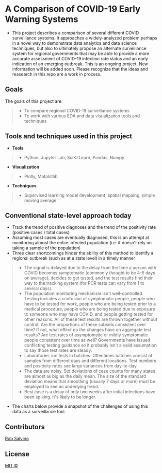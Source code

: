 # A Comparison of COVID-19 Early Warning Systems

- This project describes a comparison of several different COVID surveillance systems. It approaches a widely-analyzed problem perhaps in a novel way to demonstrate data analytics and data science techniques, but also to ultimately propose an alternate surveillance system for regional governments that may be able to provide a more accurate assessment of COVID-19 infection rate status and an early indication of an emerging outbreak.
This is an ongoing project. New information will be added soon. Please recognize that the ideas and reasearch in this repo are a work in process.

## Goals

The goals of this project are:
> - To compare regional COVID-19 surveillance systems
> - To work with various EDA and data visualization tools and techniques

## Tools and techniques used in this project
- **Tools**
> - Python, Jupyter Lab, SciKitLearn, Pandas, Numpy
- **Visualization**
> - Plotly, Matplotlib
- **Techniques**
> - Supervised learning model development, spatial mapping, simple moving average

## Conventional state-level approach today

- Track the trend of positive diagnoses and the trend of the positivity rate (positive cases / total cases)
- Assuming most cases are eventually diagnosed, this is an attempt at monitoring almost the entire infected population (i.e. it doesn't rely on taking a sample of the population)
- Three clear shortcomings hinder the ability of this method to identify a regional outbreak (such as at a state level) in a timely manner

> - The signal is delayed due to the delay from the time a person with COVID becomes symptomatic (commonly thought to be 4-5 days on average), decides to get tested, and the test results find their way to the tracking system (for PCR tests can vary from 1 to several days).
> - The population monitoring mechanism isn't well-controlled. Testing includes a confusion of symptomatic people, people who have to be tested for work, people who are being tested prior to a medical procedure, people who are being tested due to exposure to someone who may have COVID, and people getting tested for other reasons. All of these test results are thrown together without control. Are the proportions of these subsets consistent over time? If not, what effect do the changes have on aggregate test results? Are test rates of asymptomatic or mildly symptomatic people consistent over time as well? Governments have issued conflicting testing guidance so it probably isn't a valid assumption to say those test rates are steady.
> - Laboratories run tests in batches. Oftentimes batches consist of samples from different days and different locations. Test numbers and positivity rates see large variances from day-to-day. 
> - The data are noisy. Std deviations of case counts for many states are almost as big as the daily mean. The size of the standard deviation means that smoothing (usually 7 days or more) must be employed to see an underlying trend.
> - Best case is a delay of only two weeks after initial infections have been spiking. It's likely to be longer.

- The charts below provide a snapshot of the challenges of using this data as a surveillance tool. 

## Contributors
[Rob Salvino](https://github.com/salvir1)


## License
[MIT ©](https://choosealicense.com/licenses/mit/)
